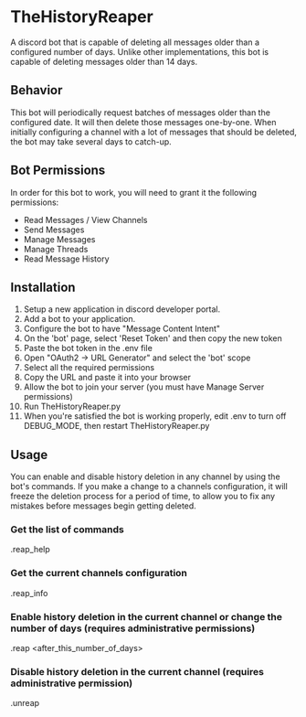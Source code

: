 # TheHistoryReaper
A discord bot that is capable of deleting all messages older than a configured number of days.  Unlike other implementations, this bot is capable of deleting messages older than 14 days.

## Behavior
This bot will periodically request batches of messages older than the configured date.  It will then delete those messages one-by-one.  When initially configuring a channel with a lot of messages that should be deleted, the bot may take several days to catch-up.

## Bot Permissions
In order for this bot to work, you will need to grant it the following permissions:

- Read Messages / View Channels
- Send Messages
- Manage Messages
- Manage Threads
- Read Message History

## Installation
1. Setup a new application in discord developer portal.
2. Add a bot to your application.
3. Configure the bot to have "Message Content Intent"
4. On the 'bot' page, select 'Reset Token' and then copy the new token
5. Paste the bot token in the .env file
6. Open "OAuth2 -> URL Generator" and select the 'bot' scope
7. Select all the required permissions
8. Copy the URL and paste it into your browser
9. Allow the bot to join your server (you must have Manage Server permissions)
10. Run TheHistoryReaper.py
11. When you're satisfied the bot is working properly, edit .env to turn off DEBUG_MODE, then restart TheHistoryReaper.py

## Usage
You can enable and disable history deletion in any channel by using the bot's commands.  If you make a change to a channels configuration, it will freeze the deletion process for a period of time, to allow you to fix any mistakes before messages begin getting deleted.

### Get the list of commands
.reap_help

### Get the current channels configuration
.reap_info

### Enable history deletion in the current channel or change the number of days (requires administrative permissions)
.reap <after_this_number_of_days>

### Disable history deletion in the current channel (requires administrative permission)
.unreap


